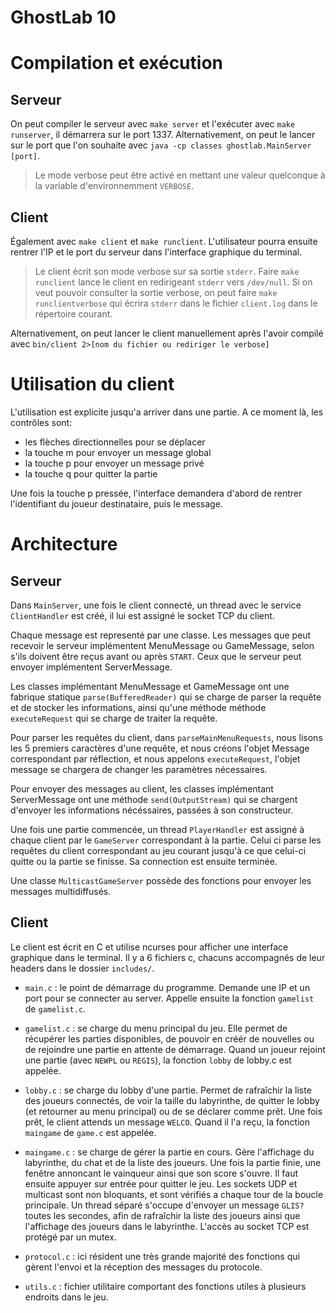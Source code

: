 # GhostLab 10

# Compilation et exécution

## Serveur

On peut compiler le serveur avec `make server` et l'exécuter avec `make runserver`, il démarrera sur le port 1337.
Alternativement, on peut le lancer sur le port que l'on souhaite avec
`java -cp classes ghostlab.MainServer [port]`.


> Le mode verbose peut être activé en mettant une valeur quelconque à la variable d'environnemment `VERBOSE`.

## Client

Également avec `make client` et `make runclient`. L'utilisateur pourra ensuite rentrer l'IP et le port du serveur dans l'interface graphique du terminal.

> Le client écrit son mode verbose sur sa sortie `stderr`. Faire `make runclient` lance le client en redirigeant `stderr` vers `/dev/null`. Si on veut pouvoir consulter la sortie verbose, on peut faire `make runclientverbose` qui écrira `stderr` dans le fichier `client.log` dans le répertoire courant.

Alternativement, on peut lancer le client manuellement après l'avoir compilé avec `bin/client 2>[nom du fichier ou rediriger le verbose]`

# Utilisation du client

L'utilisation est explicite jusqu'a arriver dans une partie. A ce moment là, les contrôles sont:
- les flèches directionnelles pour se déplacer
- la touche m pour envoyer un message global
- la touche p pour envoyer un message privé
- la touche q pour quitter la partie

Une fois la touche p pressée, l'interface demandera d'abord de rentrer l'identifiant du joueur destinataire, puis le message.

# Architecture

## Serveur

Dans `MainServer`, une fois le client connecté, un thread avec le service `ClientHandler` est créé, il lui est assigné le socket TCP du client.

Chaque message est representé par une classe. Les messages que peut recevoir le serveur implémentent MenuMessage ou GameMessage, selon s'ils doivent être reçus avant ou après `START`. Ceux que le serveur peut envoyer implémentent ServerMessage.

Les classes implémentant MenuMessage et GameMessage ont une fabrique statique `parse(BufferedReader)` qui se charge de parser la requête et de stocker les informations, ainsi qu'une méthode méthode `executeRequest` qui se charge de traiter la requête.

Pour parser les requêtes du client, dans `parseMainMenuRequests`, nous lisons les 5 premiers caractères d'une requête, et nous créons l'objet Message correspondant par réflection, et nous appelons `executeRequest`,  l'objet message se chargera de changer les paramètres nécessaires.

Pour envoyer des messages au client, les classes implémentant ServerMessage ont une méthode `send(OutputStream)` qui se chargent d'envoyer les informations nécéssaires, passées à son constructeur.

Une fois une partie commencée, un thread `PlayerHandler` est assigné à chaque client par le `GameServer` correspondant à la partie. Celui ci parse les requêtes du client correspondant au jeu courant jusqu'à ce que celui-ci quitte ou la partie se finisse. Sa connection est ensuite terminée.

Une classe  `MulticastGameServer` possède des fonctions pour envoyer les messages multidiffusés.


## Client

Le client est écrit en C et utilise ncurses pour afficher une interface graphique dans le terminal. Il y a 6 fichiers c, chacuns accompagnés de leur headers dans le dossier `includes/`.

- `main.c` : le point de démarrage du programme. Demande une IP et un port pour se connecter au server. Appelle ensuite la fonction `gamelist` de `gamelist.c`.

- `gamelist.c` : se charge du menu principal du jeu. Elle permet de récupérer les parties disponibles, de pouvoir en créér de nouvelles ou de rejoindre une partie en attente de démarrage. Quand un joueur rejoint une partie (avec `NEWPL` ou `REGIS`), la fonction `lobby` de lobby.c est appelée.

- `lobby.c` : se charge du lobby d'une partie. Permet de rafraîchir la liste des joueurs connectés, de voir la taille du labyrinthe, de quitter le lobby (et retourner au menu principal) ou de se déclarer comme prêt. Une fois prêt, le client attends un message `WELCO`. Quand il l'a reçu, la fonction `maingame` de `game.c` est appelée.

- `maingame.c` : se charge de gérer la partie en cours. Gère l'affichage du labyrinthe, du chat et de la liste des joueurs. Une fois la partie finie, une fenêtre annoncant le vainqueur ainsi que son score s'ouvre. Il faut ensuite appuyer sur entrée pour quitter le jeu.
Les sockets UDP et multicast sont non bloquants, et sont vérifiés a chaque tour de la boucle principale. Un thread séparé s'occupe d'envoyer un message `GLIS?` toutes les secondes, afin de rafraîchir la liste des joueurs ainsi que l'affichage des joueurs dans le labyrinthe. L'accès au socket TCP est protégé par un mutex.

- `protocol.c` : ici résident une très grande majorité des fonctions qui gèrent l'envoi et la réception des messages du protocole.

- `utils.c` : fichier utilitaire comportant des fonctions utiles à plusieurs endroits dans le jeu.